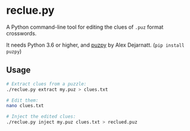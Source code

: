 # reclue.py

A Python command-line tool for editing the clues of `.puz` format crosswords.

It needs Python 3.6 or higher, and [puzpy](https://github.com/alexdej/puzpy) by Alex Dejarnatt. (`pip install puzpy`)

## Usage

```bash
# Extract clues from a puzzle:
./reclue.py extract my.puz > clues.txt

# Edit them:
nano clues.txt

# Inject the edited clues:
./reclue.py inject my.puz clues.txt > reclued.puz
```
